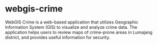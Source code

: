 # webgis-crime
WebGIS Crime is a web-based application that utilizes Geographic Information System (GIS) to visualize and analyze crime data. The application helps users to review maps of crime-prone areas in Lumajang district, and provides useful information for security.
